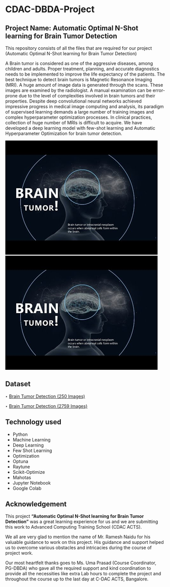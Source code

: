 # CDAC-DBDA-Project
## Project Name: Automatic Optimal N-Shot learning for Brain Tumor Detection
This repository consists of all the files that are required for our project (Automatic Optimal N-Shot learning for Brain Tumor Detection)

A Brain tumor is considered as one of the aggressive diseases, among children and adults. Proper treatment, planning, and accurate diagnostics needs to be implemented to improve the life expectancy of the patients. The best technique to detect brain tumors is Magnetic Resonance Imaging (MRI). A huge amount of image data is generated through the scans. These images are examined by the radiologist. A manual examination can be error-prone due to the level of complexities involved in brain tumors and their properties. Despite deep convolutional neural networks achieved impressive progress in medical image computing and analysis, its paradigm of supervised learning demands a large number of training images and complex hyperparameter optimization processes. In clinical practices, collection of huge number of MRIs is difficult to acquire. We have developed a deep learning model with few-shot learning and Automatic Hyperparameter Optimization for brain tumor detection.

<img src="https://raw.githubusercontent.com/SagarDhandare/CDAC-DBDA-Project/main/Images/bt.jpg">
<img src="https://raw.githubusercontent.com/SagarDhandare/CDAC-DBDA-Project/main/Images/bt.jpg">


 
## Dataset
‣ [Brain Tumor Detection (250 Images)](https://www.kaggle.com/datasets/navoneel/brain-mri-images-for-brain-tumor-detection)

‣ [Brain Tumor Detection (2759 Images)](https://www.kaggle.com/datasets/abhranta/brain-tumor-detection-mri)

## Technology used
- Python
- Machine Learning
- Deep Learning
- Few Shot Learning
- Optimization
- Optuna
- Raytune
- Scikit-Optimize
- Mahotas
- Jupyter Notebook
- Google Colab


## Acknowledgement

This project **“Automatic Optimal N-Shot learning for Brain Tumor Detection”** was a great learning experience for us and we are submitting this work to Advanced Computing Training School (CDAC ACTS).

We all are very glad to mention the name of Mr. Ramesh Naidu for his valuable guidance to work on this project. His guidance and support helped us to overcome various obstacles and intricacies during the course of project work.

Our most heartfelt thanks goes to Ms. Uma Prasad (Course Coordinator, PG-DBDA) who gave all the required support and kind coordination to provide all the necessities like extra Lab hours to complete the project and throughout the course up to the last day at C-DAC ACTS, Bangalore.

